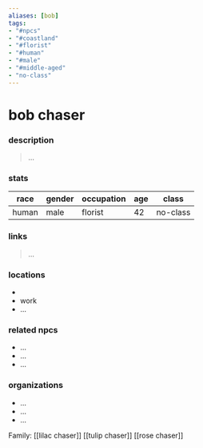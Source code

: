 ```yaml
---
aliases: [bob]
tags:
- "#npcs"
- "#coastland"
- "#florist"
- "#human"
- "#male"
- "#middle-aged"
- "no-class"
---
```

# bob chaser
### description
> ...
### stats
| race  | gender | occupation | age | class    |
| ----- | ------ | ---------- | --- | -------- |
| human | male   | florist    | 42  | no-class |
### links
> ...
### locations
- 
- work
- ...
### related npcs
- ...
- ...
- ...
### organizations
- ...
- ...
- ...

Family:
	[[lilac chaser]]
	[[tulip chaser]]
	[[rose chaser]]
	
